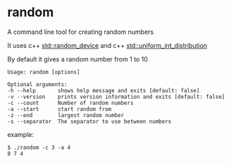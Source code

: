 # random
A command line tool for creating random numbers

It uses c++ [std::random_device](https://en.cppreference.com/w/cpp/numeric/random/random_device)
 and c++ [std::uniform_int_distribution](https://en.cppreference.com/w/cpp/numeric/random/uniform_int_distribution)

By default it gives a random number from 1 to 10

```
Usage: random [options] 

Optional arguments:
-h --help      	shows help message and exits [default: false]
-v --version   	prints version information and exits [default: false]
-c --count     	Number of random numbers
-a --start     	start random from
-z --end       	largest random number
-s --separator 	The separator to use between numbers
```

example:

```
$ ./random -c 3 -a 4 
8 7 4
```
